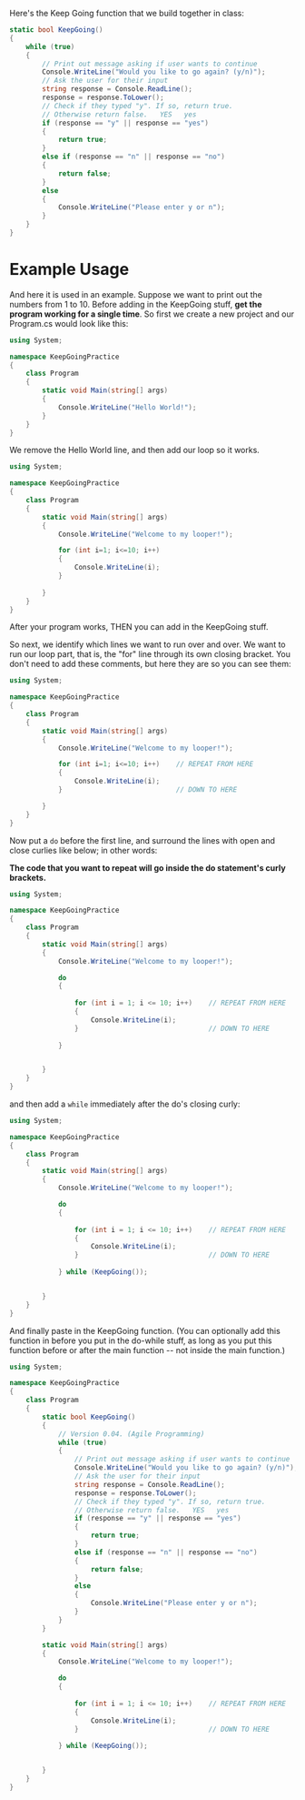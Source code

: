 Here's the Keep Going function that we build together in class:

```cs
static bool KeepGoing()
{
	while (true)
	{
		// Print out message asking if user wants to continue
		Console.WriteLine("Would you like to go again? (y/n)");
		// Ask the user for their input
		string response = Console.ReadLine();
		response = response.ToLower();
		// Check if they typed "y". If so, return true.
		// Otherwise return false.   YES   yes
		if (response == "y" || response == "yes")
		{
			return true;
		}
		else if (response == "n" || response == "no")
		{
			return false;
		}
		else
		{
			Console.WriteLine("Please enter y or n");
		}
	}
}
```

# Example Usage

And here it is used in an example. Suppose we want to print out the numbers from 1 to 10.
Before adding in the KeepGoing stuff, **get the program working for a single time**. So first
we create a new project and our Program.cs would look like this:

```cs
using System;

namespace KeepGoingPractice
{
	class Program
	{
		static void Main(string[] args)
		{
			Console.WriteLine("Hello World!");
		}
	}
}
```

We remove the Hello World line, and then add our loop so it works.

```cs
using System;

namespace KeepGoingPractice
{
	class Program
	{
		static void Main(string[] args)
		{
			Console.WriteLine("Welcome to my looper!");

			for (int i=1; i<=10; i++)
			{
				Console.WriteLine(i);
			}
      
		}
	}
}
```

After your program works, THEN you can add in the KeepGoing stuff.

So next, we identify which lines we want to run over and over. We want to run our loop part,
that is, the "for" line through its own closing bracket. You don't need to add these comments,
but here they are so you can see them:

```cs
using System;

namespace KeepGoingPractice
{
	class Program
	{
		static void Main(string[] args)
		{
			Console.WriteLine("Welcome to my looper!");

			for (int i=1; i<=10; i++)    // REPEAT FROM HERE
			{
				Console.WriteLine(i);
			}                            // DOWN TO HERE

		}
	}
}
```

Now put a ```do``` before the first line, and surround the lines with open and close curlies like below; in
other words:

**The code that you want to repeat will go inside the do statement's curly brackets.**

```cs
using System;

namespace KeepGoingPractice
{
	class Program
	{
		static void Main(string[] args)
		{
			Console.WriteLine("Welcome to my looper!");

			do
			{
      
				for (int i = 1; i <= 10; i++)    // REPEAT FROM HERE
				{
					Console.WriteLine(i);
				}                                // DOWN TO HERE
        
			}


		}
	}
}

```

and then add a ```while``` immediately after the do's closing curly:

```cs
using System;

namespace KeepGoingPractice
{
	class Program
	{
		static void Main(string[] args)
		{
			Console.WriteLine("Welcome to my looper!");

			do
			{
      
				for (int i = 1; i <= 10; i++)    // REPEAT FROM HERE
				{
					Console.WriteLine(i);
				}                                // DOWN TO HERE
        
			} while (KeepGoing());


		}
	}
}
```

And finally paste in the KeepGoing function. (You can optionally add this function in before you put in the do-while stuff,
as long as you put this function before or after the main function -- not inside the main function.)

```cs
using System;

namespace KeepGoingPractice
{
	class Program
	{
		static bool KeepGoing()
		{
			// Version 0.04. (Agile Programming)
			while (true)
			{
				// Print out message asking if user wants to continue
				Console.WriteLine("Would you like to go again? (y/n)");
				// Ask the user for their input
				string response = Console.ReadLine();
				response = response.ToLower();
				// Check if they typed "y". If so, return true.
				// Otherwise return false.   YES   yes
				if (response == "y" || response == "yes")
				{
					return true;
				}
				else if (response == "n" || response == "no")
				{
					return false;
				}
				else
				{
					Console.WriteLine("Please enter y or n");
				}
			}
		}

		static void Main(string[] args)
		{
			Console.WriteLine("Welcome to my looper!");

			do
			{
      
				for (int i = 1; i <= 10; i++)    // REPEAT FROM HERE
				{
					Console.WriteLine(i);
				}                                // DOWN TO HERE
        
			} while (KeepGoing());


		}
	}
}
```

